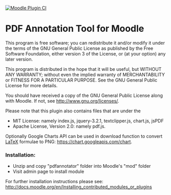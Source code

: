 [![Moodle Plugin CI](https://github.com/rwthmoodle/moodle-mod_pdfannotator/actions/workflows/moodle-plugin-ci.yml/badge.svg?branch=main)](https://github.com/rwthmoodle/moodle-mod_pdfannotator/actions/workflows/moodle-plugin-ci.yml)

# PDF Annotation Tool for Moodle

This program is free software; you can redistribute it and/or modify
it under the terms of the GNU General Public License as published by
the Free Software Foundation, either version 3 of the License, or
(at your option) any later version.

This program is distributed in the hope that it will be useful,
but WITHOUT ANY WARRANTY; without even the implied warranty of
MERCHANTABILITY or FITNESS FOR A PARTICULAR PURPOSE.  See the
GNU General Public License for more details.

You should have received a copy of the GNU General Public License
along with Moodle.  If not, see <http://www.gnu.org/licenses/>.

Please note that this plugin also contains files that are under the
- MIT License: namely index.js, jquery-3.2.1, textclipper.js, chart.js, jsPDF
- Apache License, Version 2.0: namely pdf.js.

Optionally Google Charts API can be used in download function to convert [LaTeX](https://www.latex-project.org/) formulae to PNG: <https://chart.googleapis.com/chart>.

### Installation:

- Unzip and copy "pdfannotator" folder into Moodle's "mod" folder
- Visit admin page to install module

For further installation instructions please see: <http://docs.moodle.org/en/Installing_contributed_modules_or_plugins>
